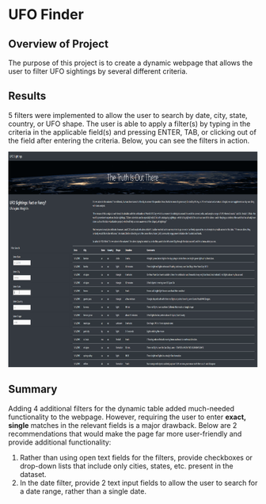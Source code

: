 # UFO Finder

## Overview of Project

The purpose of this project is to create a dynamic webpage that allows the user to filter UFO sightings by several different criteria.

## Results

5 filters were implemented to allow the user to search by date, city, state, country, or UFO shape. The user is able to apply a filter(s) by typing in the criteria in the applicable field(s) and pressing ENTER, TAB, or clicking out of the field after entering the criteria. Below, you can see the filters in action.

<img src="/static/images/filters_in_action.gif" width="850" height="435"/>

## Summary

Adding 4 additional filters for the dynamic table added much-needed functionality to the webpage. However, requiring the user to enter **exact, single** matches in the relevant fields is a major drawback. Below are 2 recommendations that would make the page far more user-friendly and provide additional functionality:

1. Rather than using open text fields for the filters, provide checkboxes or drop-down lists that include only cities, states, etc. present in the dataset.
2. In the date filter, provide 2 text input fields to allow the user to search for a date range, rather than a single date.